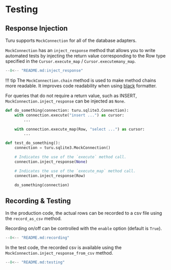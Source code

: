 # Testing

## Response Injection
Turu supports `MockConnection` for all of the database adapters.

`MockConnection` has an `inject_response` method that allows you to write automated tests by injecting the return value corresponding to the Row type specified in the `Cursor.execute_map` / `Cursor.executemany_map`.

```python
--8<-- "README.md:inject_response"
```

!!! tip
    The `MockConnection.chain` method is used to make method chains more readable.
    It improves code readability when using [black](https://pypi.org/project/black/) formatter.

For queries that do not require a return value, such as INSERT,
`MockConnection.inject_response` can be injected as `None`.

```python title="production_code.py"
def do_something(connection: turu.sqlite3.Connection):
    with connection.execute("insert ...") as cursor:
        ...

    with connection.execute_map(Row, "select ...") as cursor:
        ...

```

```python title="test_code.py"
def test_do_something():
    connection = turu.sqlite3.MockConnection()

    # Indicates the use of the `execute` method call.
    connection.inject_response(None)

    # Indicates the use of the `execute_map` method call.
    connection.inject_response(Row)

    do_something(connection)
```

## Recording & Testing

In the production code, the actual rows can be recorded to a csv file using the `record_as_csv` method.

Recording on/off can be controlled with the `enable` option (default is `True`).

```python title="production_code.py"
--8<-- "README.md:recording"
```

In the test code, the recorded csv is available using the `MockConnection.inject_response_from_csv` method.

```python title="test_code.py"
--8<-- "README.md:testing"
```
